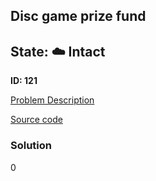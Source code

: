 ## Disc game prize fund

## State: :cloud: **Intact**

**ID: 121**

[Problem Description](https://projecteuler.net/problem=121)

[Source code](main.cpp)

### Solution
0